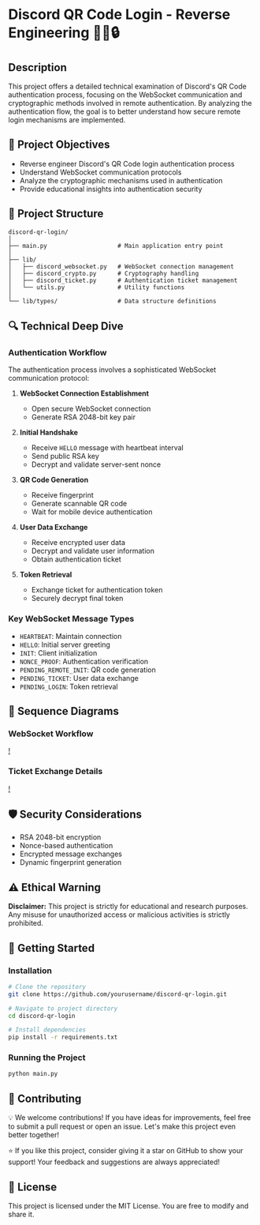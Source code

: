 # Discord QR Code Login - Reverse Engineering 🕵️‍♂️🔒

## Description

This project offers a detailed technical examination of Discord's QR Code authentication process, focusing on the WebSocket communication and cryptographic methods involved in remote authentication. By analyzing the authentication flow, the goal is to better understand how secure remote login mechanisms are implemented.

## 🎯 Project Objectives

- Reverse engineer Discord's QR Code login authentication process
- Understand WebSocket communication protocols
- Analyze the cryptographic mechanisms used in authentication
- Provide educational insights into authentication security

## 📂 Project Structure

```
discord-qr-login/
│
├── main.py                    # Main application entry point
│
├── lib/
│   ├── discord_websocket.py   # WebSocket connection management
│   ├── discord_crypto.py      # Cryptography handling
│   ├── discord_ticket.py      # Authentication ticket management
│   └── utils.py               # Utility functions
│
└── lib/types/                 # Data structure definitions
```

## 🔍 Technical Deep Dive

### Authentication Workflow

The authentication process involves a sophisticated WebSocket communication protocol:

1. **WebSocket Connection Establishment**

   - Open secure WebSocket connection
   - Generate RSA 2048-bit key pair
2. **Initial Handshake**

   - Receive `HELLO` message with heartbeat interval
   - Send public RSA key
   - Decrypt and validate server-sent nonce
3. **QR Code Generation**

   - Receive fingerprint
   - Generate scannable QR code
   - Wait for mobile device authentication
4. **User Data Exchange**

   - Receive encrypted user data
   - Decrypt and validate user information
   - Obtain authentication ticket
5. **Token Retrieval**

   - Exchange ticket for authentication token
   - Securely decrypt final token

### Key WebSocket Message Types

- `HEARTBEAT`: Maintain connection
- `HELLO`: Initial server greeting
- `INIT`: Client initialization
- `NONCE_PROOF`: Authentication verification
- `PENDING_REMOTE_INIT`: QR code generation
- `PENDING_TICKET`: User data exchange
- `PENDING_LOGIN`: Token retrieval

## 🔐 Sequence Diagrams

### WebSocket Workflow

[!](https://images-ext-1.discordapp.net/external/mN0bY6edSCX53mUKdlLTMuSpDek6bdqa-ISjzd8Ayxs/%3Ftype%3Dpng%29%5D%28https%3A%2F%2Fmermaid.live%2Fedit/https/mermaid.ink/img/pako%3AeNqNVNFum0AQ_JXVPVSOlKhW1IeKh0gWxjayA9RQWaqQrPOxtk_Bd_Q4klpR_j0LxC5JXNe8wK1mZodl2GcmdIbMYSX-rlAJHEq-MXyXKqCLV1arardC056ttDnCUJZCmwx-zMElMtzAAlexFg9o4QtMkiSCQWW3qKwU3EqtYJTrp1S1GgU3VJcFVxbcXBLqc30RAy87qjGax4OHLm4Q-TWwvh0gLagVvrm7W8QOhAWqjpjQSqGofbXYRUy4luDAxJvNQuhNkLqskFvwlSVlnl8dpANtETT1ggNnjAoNp-o8HsBt_9t3mOL-hA8_8BPoRdUql6KGHCXfOQjCwPWW0TwMR9DzlDD7wmJGbenjnDExxAbZ4uBJ2i1ERj7Wtk67edfnjU19IqP1-rSzyAuGfjBezr37MPGW7euMpNqgKYxU9pIRHTLTGOxw_0VccGlhrQ38LKkaC67OWkt8d-ol3bk1vCG3_ILZHbH_deMeM1Q_rqXZ8TZQZ7zNwrEfQC-RdQqvTibVzXWJnai6nah-gFPmSTqME_iKf8SW0ySXtpH-1IKgHTu3_T6E0-6IEv2A6oLxfPipGxpwlcFMb6Ri12yHNAeZ0TZ5rrVSRvgdpsyhxwzXvMptylL1QtB6s8R7JZhjTYXXzOhqs2XOmuclnaoio7C8raJjlX75X1r_PWMmrTb37f5q1tjLK_Yvlrk?format=webp&width=385&height=468)

### Ticket Exchange Details

[!](https://images-ext-1.discordapp.net/external/EWohZBhSOU7Q5TbHMSCnXgS4nx7ZUk0Fmp6oXMNvh6Q/%3Ftype%3Dpng%29%5D%28https%3A%2F%2Fmermaid.live%2Fedit/https/mermaid.ink/img/pako%3AeNp9Uk1PwzAM_StWzpvKgQs9IBAbjANsYkVCqJeQeGtEmwQnGUNo_x2v7Rhi03ppY78PO33fQjmNIhcBPxJahSMjlySb0gI_MkVnU_OG1J29pGiU8dJGuKkN8uuwMTJBOdIgA1zP7kvbITr48PKyb-dwNy4gk95kq4sM1x7JNIwIO0KPGzKl4-bwhDGRhVtjl0iejI078KOLCG6FBDvss9eSaxOUGinAy7Agqd7h08TqmMDheLPpnOdLgdnZVYMZYcMmQ76SKqvd0vREWUeYJ6UwhEWqYbxWlWT1rnl6j7FV9OUjaijcO9o95XCbEbbQv0CsA8KN9JENuR9RsdJJ20lRzOD87AzGRI5O2U2O67aW01gx8p_EEbcWwasG72zo7wOtFgPRIDXSaA7d97ZcClZssBQ5f2pcyFTHUpR2w9BtAOdfVok8UsKBIJeWlcgXkicZiNT-4z6xv1UO4atz-zNqEx09dDFv0775ATjh_FI?format=webp&width=399&height=468)

## 🛡️ Security Considerations

- RSA 2048-bit encryption
- Nonce-based authentication
- Encrypted message exchanges
- Dynamic fingerprint generation

## ⚠️ Ethical Warning

**Disclaimer:** This project is strictly for educational and research purposes. Any misuse for unauthorized access or malicious activities is strictly prohibited.

## 🚀 Getting Started

### Installation

```bash
# Clone the repository
git clone https://github.com/yourusername/discord-qr-login.git

# Navigate to project directory
cd discord-qr-login

# Install dependencies
pip install -r requirements.txt
```

### Running the Project

```bash
python main.py
```

## 🤝 Contributing

💡 We welcome contributions! If you have ideas for improvements, feel free to submit a pull request or open an issue. Let's make this project even better together!

⭐ If you like this project, consider giving it a star on GitHub to show your support! Your feedback and suggestions are always appreciated!

## 📜 License

This project is licensed under the MIT License. You are free to modify and share it.

